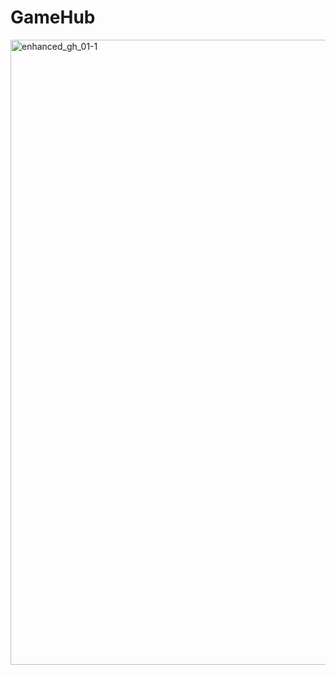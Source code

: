 # GameHub
<img width="1000" alt="enhanced_gh_01-1" src="https://github.com/tanvirim/GameHub/assets/44909592/76adbb67-d791-46ec-93f3-af0ac650566f">
